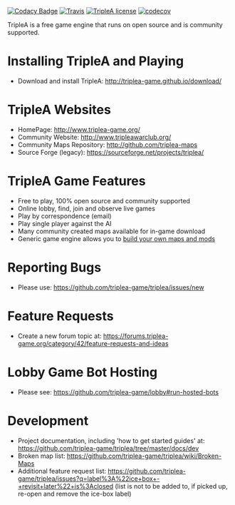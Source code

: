 [![Codacy Badge](https://img.shields.io/codacy/grade/13dd86379fff49d3b96fd3f3d954d4e8/master.svg?style=flat-square)](https://www.codacy.com/app/dhvatta/triplea?utm_source=github.com&utm_medium=referral&utm_content=triplea-game/triplea&utm_campaign=badger)
[![Travis](https://img.shields.io/travis/triplea-game/triplea.svg?style=flat-square)](https://travis-ci.org/triplea-game/triplea)
[![TripleA license](https://img.shields.io/github/license/triplea-game/triplea.svg?style=flat-square)](https://github.com/triplea-game/triplea/blob/master/LICENSE)
[![codecov](https://img.shields.io/codecov/c/github/triplea-game/triplea/master.svg?style=flat-square)](https://codecov.io/gh/triplea-game/triplea)

TripleA is a free game engine that runs on open source and is community supported.

Installing TripleA and Playing
==============================
- Download and install TripleA: http://triplea-game.github.io/download/

TripleA Websites
================
- HomePage: http://www.triplea-game.org/
- Community Website: http://www.tripleawarclub.org/
- Community Maps Repository: http://github.com/triplea-maps
- Source Forge (legacy): https://sourceforge.net/projects/triplea/

TripleA Game Features
=====================
- Free to play, 100% open source and community supported
- Online lobby, find, join and observe live games
- Play by correspondence (email)
- Play single player against the AI
- Many community created maps available for in-game download
- Generic game engine allows you to [build your own maps and mods](https://github.com/triplea-maps/Project)

Reporting Bugs 
==============
- Please use: https://github.com/triplea-game/triplea/issues/new

Feature Requests
================
- Create a new forum topic at: https://forums.triplea-game.org/category/42/feature-requests-and-ideas

Lobby Game Bot Hosting
======================
- Please see: https://github.com/triplea-game/lobby#run-hosted-bots

Development
===========
- Project documentation, including 'how to get started guides' at: https://github.com/triplea-game/triplea/tree/master/docs/dev
- Broken map list: https://github.com/triplea-game/triplea/wiki/Broken-Maps
- Additional feature request list: https://github.com/triplea-game/triplea/issues?q=label%3A%22ice+box+-+revisit+later%22+is%3Aclosed (list is not to be added to, if picked up, re-open and remove the ice-box label)
